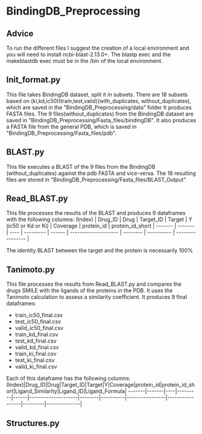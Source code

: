 # BindingDB_Preprocessing

## Advice
To run the different files I suggest the creation of a local environment and you will need to install ncbi-blast-2.13.0+.
The blastp exec and the makeblastdb exec must be in the /bin of the local environment. 

## Init_format.py
This file takes BindingDB dataset, split it in subsets. There are 18 subsets based on (ki,kd,ic50)(train,test,valid)(with_duplicates, without_duplicates), which are saved in the "BindingDB_Preprocessing/data" folder
It produces FASTA files. The 9 files(without_duplicates) from the BindingDB dataset are saved in "BindingDB_Preprocessing/Fasta_files/bindingDB". It also produces a FASTA file from the general PDB, which is saved in "BindingDB_Preprocessing/Fasta_files/pdb".

## BLAST.py
This file executes a BLAST of the 9 files from the BindingDB (without_duplicates) against the pdb FASTA and vice-versa. The 18 resulting files are stored in "BindingDB_Preprocessing/Fasta_files/BLAST_Output"

## Read_BLAST.py
This file processes the results of the BLAST and produces 9 dataframes with the following columns:
(Index) | Drug_ID | Drug | Target_ID | Target | Y (ic50 or Kd or Ki) | Coverage | protein_id | protein_id_short |
------- | ------- | ---- | --------- | ------ | -------------------- | -------- | ---------- | ---------------- |

The identity BLAST between the target and the protein is necessarily 100%

## Tanimoto.py
This file processes the results from Read_BLAST.py and compares the drugs SMILE with the ligands of the proteins in the PDB. It uses the Tanimoto calculation to assess a similarity coefficient.
It produces 9 final dataframes:
* train_ic50_final.csv
* test_ic50_final.csv
* valid_ic50_final.csv
* train_kd_final.csv
* test_kd_final.csv
* valid_kd_final.csv
* train_ki_final.csv
* test_ki_final.csv
* valid_ki_final.csv
         
Each of this dataframe has the following columns:
(Index)|Drug_ID|Drug|Target_ID|Target|Y|Coverage|protein_id|protein_id_short|Ligand_Similarity|Ligand_ID|Ligand_Formula|
-------|-------|----|---------|------|--------------------|--------|----------|----------------|-----------------|---------|--------------|


## Structures.py

